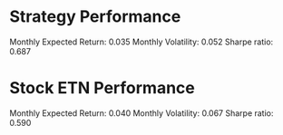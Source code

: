 # Strategy Performance
Monthly Expected Return: 0.035
Monthly Volatility: 0.052
Sharpe ratio: 0.687
# Stock ETN Performance
Monthly Expected Return: 0.040
Monthly Volatility: 0.067
Sharpe ratio: 0.590
